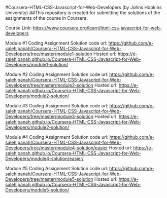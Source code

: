 #Coursera-HTML-CSS-Javascript-for-Web-Developers (by Johns Hopkins University)
##This repository is created for submitting the solutions of the assignments of the course in Coursera.

Course Link: https://www.coursera.org/learn/html-css-javascript-for-web-developers

Module #1 Coding Assignment Solution
code url: https://github.com/e-salehipanah/Coursera-HTML-CSS-Javascript-for-Web-Developers/tree/master/module1-solution Hosted url: https://e-salehipanah.github.io/Coursera-HTML-CSS-Javascript-for-Web-Developers/module1-solution/

Module #2 Coding Assignment Solution
code url: https://github.com/e-salehipanah/Coursera-HTML-CSS-Javascript-for-Web-Developers/tree/master/module2-solution Hosted url: https://e-salehipanah.github.io/Coursera-HTML-CSS-Javascript-for-Web-Developers/module2-solution/

Module #3 Coding Assignment Solution
code url: https://github.com/e-salehipanah/Coursera-HTML-CSS-Javascript-for-Web-Developers/tree/master/module3-solution Hosted url: https://e-salehipanah.github.io/Coursera-HTML-CSS-Javascript-for-Web-Developers/module2-solution/

Module #4 Coding Assignment Solution
code url: https://github.com/e-salehipanah/Coursera-HTML-CSS-Javascript-for-Web-Developers/tree/master/module4-solution/easier Hosted url: https://e-salehipanah.github.io/Coursera-HTML-CSS-Javascript-for-Web-Developers/module4-solution/easier/

Module #5 Coding Assignment Solution
code url: https://github.com/e-salehipanah/Coursera-HTML-CSS-Javascript-for-Web-Developers/tree/master/module5-solution Hosted url: https://e-salehipanah.github.io/Coursera-HTML-CSS-Javascript-for-Web-Developers/module5-solution/
